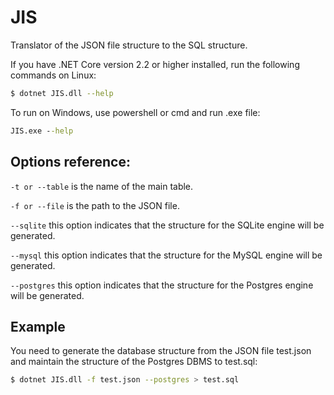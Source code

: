 # JIS
Translator of the JSON file structure to the SQL structure.

If you have .NET Core version 2.2 or higher installed, run the following commands on Linux:

```bash
$ dotnet JIS.dll --help
```

To run on Windows, use powershell or cmd and run .exe file:

```cmd
JIS.exe --help
```

## Options reference:
`-t or --table` is the name of the main table.

`-f or --file` is the path to the JSON file.

`--sqlite` this option indicates that the structure for the SQLite engine will be generated.

`--mysql` this option indicates that the structure for the MySQL engine will be generated.

`--postgres` this option indicates that the structure for the Postgres engine will be generated.

## Example

You need to generate the database structure from the JSON file test.json and maintain the structure of the Postgres DBMS to test.sql:

```bash
$ dotnet JIS.dll -f test.json --postgres > test.sql
```
